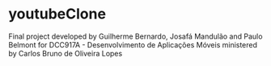 # youtubeClone
Final project developed by Guilherme Bernardo, Josafá Mandulão and Paulo Belmont for DCC917A - Desenvolvimento de Aplicações Móveis  ministered by Carlos Bruno de Oliveira Lopes
